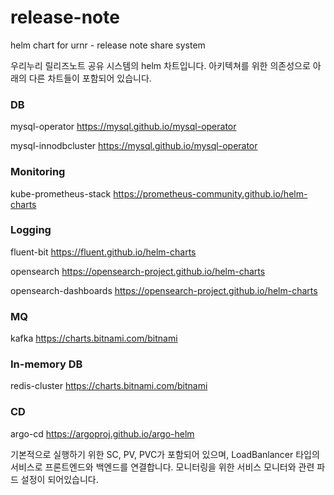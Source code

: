 # release-note
helm chart for urnr - release note share system

우리누리 릴리즈노트 공유 시스템의 helm 차트입니다.
아키텍쳐를 위한 의존성으로 아래의 다른 차트들이 포함되어 있습니다.

### DB
mysql-operator
https://mysql.github.io/mysql-operator

mysql-innodbcluster
https://mysql.github.io/mysql-operator

### Monitoring
kube-prometheus-stack
https://prometheus-community.github.io/helm-charts
    
### Logging
fluent-bit
https://fluent.github.io/helm-charts

opensearch
https://opensearch-project.github.io/helm-charts

opensearch-dashboards
https://opensearch-project.github.io/helm-charts

### MQ
 kafka
 https://charts.bitnami.com/bitnami

 ### In-memory DB
redis-cluster
https://charts.bitnami.com/bitnami

### CD
argo-cd
https://argoproj.github.io/argo-helm

기본적으로 실행하기 위한 SC, PV, PVC가 포함되어 있으며, LoadBanlancer 타입의 서비스로 프론트엔드와 백엔드를 연결합니다.
모니터링을 위한 서비스 모니터와 관련 파드 설정이 되어있습니다.

